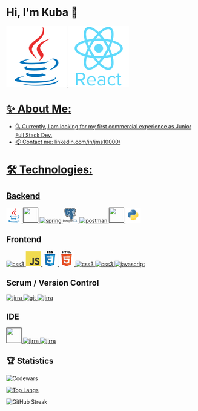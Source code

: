 <h1>Hi, I'm Kuba 👋</h1>
<a href="https://www.java.com" target="_blank" rel="noreferrer"> <img src="https://raw.githubusercontent.com/devicons/devicon/master/icons/java/java-original.svg" alt="java" width="160" height="160"/> </a> 
<a href="https://reactjs.org/" target="_blank" rel="noreferrer"> <img src="https://raw.githubusercontent.com/devicons/devicon/master/icons/react/react-original-wordmark.svg" alt="react" width="160" height="160"/>
<h1>✨ About Me:</h1>

- 🔍 Currently, I am looking for my first commercial experience as Junior Full Stack Dev.
- 📫 Contact me: linkedin.com/in/jms10000/

<h1>🛠️ Technologies:</h1>

<h2>Backend</h2>
<a href="https://www.java.com" target="_blank" rel="noreferrer"> <img src="https://raw.githubusercontent.com/devicons/devicon/master/icons/java/java-original.svg" alt="java" width="40" height="40"/> </a> 
<a href="" target="_blank" rel="noreferrer"> <img src="https://avatars.githubusercontent.com/u/348262?s=40&v=4" alt="" width="40" height="40"/> </a> 
 <a href="https://spring.io/" target="_blank" rel="noreferrer"> <img src="https://www.vectorlogo.zone/logos/springio/springio-icon.svg" alt="spring" width="40" height="40"/> </a> 
 <a href="https://www.postgresql.org" target="_blank" rel="noreferrer"> <img src="https://raw.githubusercontent.com/devicons/devicon/master/icons/postgresql/postgresql-original-wordmark.svg" alt="postgresql" width="40" height="40"/> </a> 
<a href="https://postman.com" target="_blank" rel="noreferrer"> <img src="https://www.vectorlogo.zone/logos/getpostman/getpostman-icon.svg" alt="postman" width="40" height="40"/> </a>
<a href="" target="_blank" rel="noreferrer"> <img src="https://avatars.githubusercontent.com/u/7658037?s=40&v=4" alt="" width="40" height="40"/> </a> 
 </a>
<a href="" target="_blank" rel="noreferrer"> <img src="https://raw.githubusercontent.com/github/explore/80688e429a7d4ef2fca1e82350fe8e3517d3494d/topics/python/python.png" alt="" width="40" height="40"/> </a> 

<h2>Frontend</h2>

<a href="https://www.w3schools.com/css/" target="_blank" rel="noreferrer"> <img src="https://user-images.githubusercontent.com/106514250/249829835-efdebb08-333c-4fd7-9830-35d080850f93.png" alt="css3" width="40" height="40"/> </a> 
<a href="https://developer.mozilla.org/en-US/docs/Web/JavaScript" target="_blank" rel="noreferrer"> <img src="https://raw.githubusercontent.com/devicons/devicon/master/icons/javascript/javascript-original.svg" alt="javascript" width="40" height="40"/> </a> 
<a href="https://www.w3schools.com/css/" target="_blank" rel="noreferrer"> <img src="https://raw.githubusercontent.com/devicons/devicon/master/icons/css3/css3-original-wordmark.svg" alt="css3" width="40" height="40"/> </a>
<a href="https://www.w3.org/html/" target="_blank" rel="noreferrer"> <img src="https://raw.githubusercontent.com/devicons/devicon/master/icons/html5/html5-original-wordmark.svg" alt="html5" width="40" height="40"/> </a> 
<a href="" target="_blank" rel="noreferrer"> <img src="https://user-images.githubusercontent.com/106514250/249830429-04305b7b-a533-4b44-b123-34b2203fb786.png" alt="css3" width="40" height="40"/> </a> 
<a href="" target="_blank" rel="noreferrer"> <img src="https://mui.com/static/logo.png" alt="css3" width="40" height="40"/> </a> 
<a href="https://user-images.githubusercontent.com/106514250/249829858-5d7b9c75-0bac-4f84-b926-aef38c11be7c.png" target="_blank" rel="noreferrer"> <img src="https://user-images.githubusercontent.com/106514250/249829858-5d7b9c75-0bac-4f84-b926-aef38c11be7c.png" alt="javascript" width="40" height="40"/> </a> 

<h2>Scrum / Version Control</h2>
<a href="" target="_blank" rel="noreferrer"> <img src="https://user-images.githubusercontent.com/106514250/249829051-5d657afc-a5b7-463a-9f91-668b7612cf6d.png" alt="jirra" width="40" height="40"/> </a> 
  <a href="https://git-scm.com/" target="_blank" rel="noreferrer"> <img src="https://www.vectorlogo.zone/logos/git-scm/git-scm-icon.svg" alt="git" width="40" height="40"/> </a> 
        <a href="" target="_blank" rel="noreferrer"> <img src="https://user-images.githubusercontent.com/106514250/249829088-ce259706-cc53-45bb-aae5-a2fa21684b51.png" alt="jirra" width="40" height="40"/> </a> 


<h2>IDE</h2>
    <a href="" target="_blank" rel="noreferrer"> <img src="https://user-images.githubusercontent.com/106514250/249832467-e7c36496-63b0-4556-9e32-3c2e3011453b.png" alt="" width="40" height="40"/> </a> 
        <a href="" target="_blank" rel="noreferrer"> <img src="https://user-images.githubusercontent.com/106514250/249832452-0d1bf6e4-50ff-47f5-bd11-633690ddc156.png" alt="jirra" width="40" height="40"/> </a> 
            <a href="" target="_blank" rel="noreferrer"> <img src="https://user-images.githubusercontent.com/106514250/249832480-d4b82ba2-ef3a-4e64-ac82-06405070c1de.png" alt="jirra" width="40" height="40"/> </a> 

## 🏆 Statistics

![Codewars](https://www.codewars.com/users/jkuca/badges/large)

[![Top Langs](https://github-readme-stats.vercel.app/api/top-langs/?username=jkuca&hide_progress=false&hide_border=true&layout=compact)](https://github.com/jkuca)

![GitHub Streak](https://streak-stats.demolab.com/?user=jkuca)





